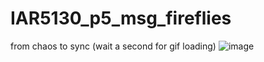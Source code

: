 # IAR5130_p5_msg_fireflies
from chaos to sync (wait a second for gif loading)
![image](https://github.com/yunchen-lee/IAR5130_p5_msg_fireflies/blob/main/2023_0315_github_fireflyp5.gif)
